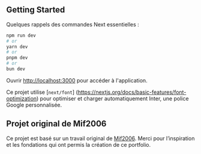 ## Getting Started

Quelques rappels des commandes Next essentielles :

```bash
npm run dev
# or
yarn dev
# or
pnpm dev
# or
bun dev
```

Ouvrir [http://localhost:3000](http://localhost:3000) pour accéder à l'application.

Ce projet utilise [`next/font`] (https://nextjs.org/docs/basic-features/font-optimization) pour optimiser et charger automatiquement Inter, une police Google personnalisée.

## Projet original de Mif2006

Ce projet est basé sur un travail original de [Mif2006](https://github.com/Mif2006/Space-Portolio). Merci pour l’inspiration et les fondations qui ont permis la création de ce portfolio.
